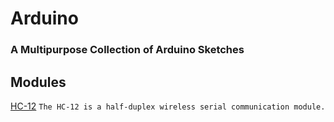 # Arduino

### A Multipurpose Collection of Arduino Sketches

## Modules

[HC-12](./HC-12) ``` The HC-12 is a half-duplex wireless serial communication module. ```
